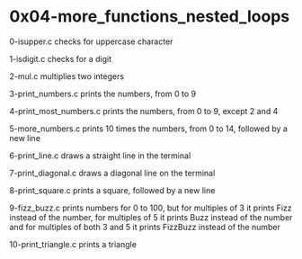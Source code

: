 # 0x04-more_functions_nested_loops

0-isupper.c checks for uppercase character

1-isdigit.c checks for a digit

2-mul.c multiplies two integers

3-print_numbers.c prints the numbers, from 0 to 9

4-print_most_numbers.c prints the numbers, from 0 to 9, except 2 and 4

5-more_numbers.c prints 10 times the numbers, from 0 to 14, followed by a new line

6-print_line.c draws a straight line in the terminal

7-print_diagonal.c draws a diagonal line on the terminal

8-print_square.c prints a square, followed by a new line

9-fizz_buzz.c prints numbers for 0 to 100, but for multiples of 3 it prints Fizz instead of the number, for multiples of 5 it prints Buzz instead of the number and for multiples of both 3 and 5 it prints FizzBuzz instead of the number

10-print_triangle.c prints a triangle

